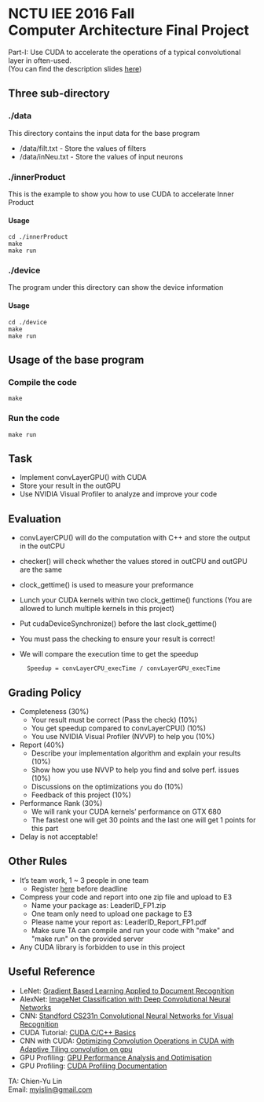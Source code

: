 <h1> NCTU IEE 2016 Fall </br> Computer Architecture Final Project </h1>

Part-I: Use CUDA to accelerate the operations of a typical convolutional layer in often-used. </br>
(You can find the description slides [here](https://docs.google.com/presentation/d/1uYAh4sU3ZA39zQfRGr596CdbRKgjEh4FnfDEz4eQwuU/edit?usp=sharing))
## Three sub-directory
### ./data
This directory contains the input data for the base program
* /data/filt.txt - Store the values of filters
* /data/inNeu.txt - Store the values of input neurons

### ./innerProduct
This is the example to show you how to use CUDA to accelerate Inner Product
#### Usage
    
    cd ./innerProduct
    make
    make run
    
### ./device
The program under this directory can show the device information
#### Usage
    
    cd ./device
    make
    make run
    
## Usage of the base program
### Compile the code

    make
    
### Run the code

    make run
## Task

* Implement convLayerGPU() with CUDA
* Store your result in the outGPU
* Use NVIDIA Visual Profiler to analyze and improve your code

## Evaluation

* convLayerCPU() will do the computation with C++ and store the output in the outCPU
* checker() will check whether the values stored in outCPU and outGPU are the same
* clock_gettime() is used to measure your preformance
* Lunch your CUDA kernels within two clock_gettime() functions (You are allowed to lunch multiple kernels in this project)
* Put cudaDeviceSynchronize() before the last clock_gettime()
* You must pass the checking to ensure your result is correct!
* We will compare the execution time to get the speedup
    
        Speedup = convLayerCPU_execTime / convLayerGPU_execTime
        
## Grading Policy

* Completeness (30%)
    * Your result must be correct (Pass the check) (10%)
    * You get speedup compared to convLayerCPU() (10%)
    * You use NVIDIA Visual Profiler (NVVP) to help you (10%)
* Report (40%)
    * Describe your implementation algorithm and explain your results (10%)
    * Show how you use NVVP to help you find and solve perf. issues (10%)
    * Discussions on the optimizations you do (10%)
    * Feedback of this project (10%)
* Performance Rank (30%)
    * We will rank your CUDA kernels’ performance on GTX 680
    * The fastest one will get 30 points and the last one will get 1 points for this part
* Delay is not acceptable!

## Other Rules
* It’s team work, 1 ~ 3 people in one team
    * Register [here](https://docs.google.com/spreadsheets/d/1o-Tpq2UEE8jDqwkoMaVHfYQvgkfbu5n_KWtzuctjJ7c/edit?usp=sharing) before deadline
* Compress your code and report into one zip file and upload to E3
    * Name your package as: LeaderID_FP1.zip
    * One team only need to upload one package to E3
    * Please name your report as: LeaderID_Report_FP1.pdf
    * Make sure TA can compile and run your code with "make" and "make run" on the provided server
* Any CUDA library is forbidden to use in this project

## Useful Reference
* LeNet: [Gradient Based Learning Applied to Document Recognition](http://vision.stanford.edu/cs598_spring07/papers/Lecun98.pdf)
* AlexNet: [ImageNet Classification with Deep Convolutional Neural Networks](https://papers.nips.cc/paper/4824-imagenet-classification-with-deep-convolutional-neural-networks.pdf)
* CNN: [Standford CS231n Convolutional Neural Networks for Visual Recognition](http://cs231n.github.io/convolutional-networks/)
* CUDA Tutorial: [CUDA C/C++ Basics](http://www.nvidia.com/docs/io/116711/sc11-cuda-c-basics.pdf)
* CNN with CUDA: [Optimizing Convolution Operations in CUDA with Adaptive Tiling convolution on gpu](http://www.few.vu.nl/~bwn200/papers/werkhoven-a4mmc2011.pdf)
* GPU Profiling: [GPU Performance Analysis and Optimisation](http://people.maths.ox.ac.uk/gilesm/cuda/lecs/NV_Profiling_lowres.pdf)
* GPU Profiling: [CUDA Profiling Documentation](http://docs.nvidia.com/cuda/profiler-users-guide/index.html#axzz4PPDcxdt6)

TA: Chien-Yu Lin </br>
Email: myislin@gmail.com
